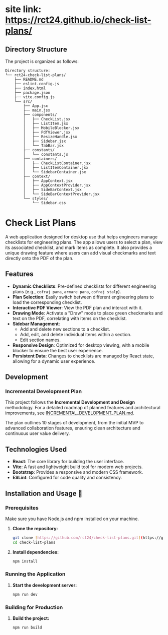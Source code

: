 # site link: https://rct24.github.io/check-list-plans/

## Directory Structure

The project is organized as follows:

```
Directory structure:
└── rct24-check-list-plans/
    ├── README.md
    ├── eslint.config.js
    ├── index.html
    ├── package.json
    ├── vite.config.js
    └── src/
        ├── App.jsx
        ├── main.jsx
        ├── components/
        │   ├── CheckList.jsx
        │   ├── ListItem.jsx
        │   ├── MobileBlocker.jsx
        │   ├── PdfViewer.jsx
        │   ├── ResizeHandle.jsx
        │   ├── Sidebar.jsx
        │   └── TabBar.jsx
        ├── constants/
        │   └── constants.js
        ├── containers/
        │   ├── CheckListContainer.jsx
        │   ├── ListItemContainer.jsx
        │   └── SidebarContainer.jsx
        ├── context/
        │   ├── AppContext.jsx
        │   ├── AppContextProvider.jsx
        │   ├── SideBarContext.jsx
        │   └── SideBarContextProvider.jsx
        └── styles/
            └── Sidebar.css

```


# Check List Plans

A web application designed for desktop use that helps engineers manage checklists for engineering plans. The app allows users to select a plan, view its associated checklist, and mark items as complete. It also provides a unique drawing feature where users can add visual checkmarks and text directly onto the PDF of the plan.

## Features

- **Dynamic Checklists**: Pre-defined checklists for different engineering plans (e.g., `cofraj pana`, `armare pana`, `cofraj stalp`).
- **Plan Selection**: Easily switch between different engineering plans to load the corresponding checklist.
- **Interactive PDF Viewer**: View the PDF plan and interact with it.
- **Drawing Mode**: Activate a "Draw" mode to place green checkmarks and text on the PDF, correlating with items on the checklist.
- **Sidebar Management**:
  - Add and delete new sections to a checklist.
  - Add, edit, and delete individual items within a section.
  - Edit section names.
- **Responsive Design**: Optimized for desktop viewing, with a mobile blocker to ensure the best user experience.
- **Persistent Data**: Changes to checklists are managed by React state, allowing for a dynamic user experience.

## Development

### Incremental Development Plan

This project follows the **Incremental Development and Design** methodology. For a detailed roadmap of planned features and architectural improvements, see [INCREMENTAL_DEVELOPMENT_PLAN.md](./INCREMENTAL_DEVELOPMENT_PLAN.md).

The plan outlines 10 stages of development, from the initial MVP to advanced collaboration features, ensuring clean architecture and continuous user value delivery.

## Technologies Used

- **React**: The core library for building the user interface.
- **Vite**: A fast and lightweight build tool for modern web projects.
- **Bootstrap**: Provides a responsive and modern CSS framework.
- **ESLint**: Configured for code quality and consistency.

## Installation and Usage 🚀

### Prerequisites

Make sure you have Node.js and npm installed on your machine.

1.  **Clone the repository:**
    ```bash
    git clone [https://github.com/rct24/check-list-plans.git](https://github.com/rct24/check-list-plans.git)
    cd check-list-plans
    ```

2.  **Install dependencies:**
    ```bash
    npm install
    ```

### Running the Application

1.  **Start the development server:**
    ```bash
    npm run dev
    ```


### Building for Production

1.  **Build the project:**
    ```bash
    npm run build
    ```


